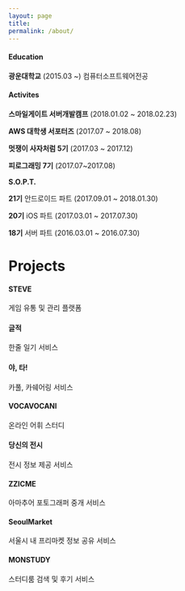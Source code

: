 ```yaml
---
layout: page
title:
permalink: /about/
---
```



#### Education

**광운대학교** (2015.03 ~)
컴퓨터소프트웨어전공



#### Activites


**스마일게이트 서버개발캠프** (2018.01.02 ~ 2018.02.23)

**AWS 대학생 서포터즈** (2017.07 ~ 2018.08)

**멋쟁이 사자처럼 5기** (2017.03 ~ 2017.12)

**피로그래밍 7기** (2017.07~2017.08)

**S.O.P.T.**


**21기** 안드로이드 파트 (2017.09.01 ~ 2018.01.30)


**20기** iOS 파트 (2017.03.01 ~ 2017.07.30)


**18기** 서버 파트 (2016.03.01 ~ 2016.07.30)

<div class='divider'></div>

# Projects

#### STEVE
게임 유통 및 관리 플랫폼

#### 글적
한줄 일기 서비스

#### 야, 타!
카풀, 카쉐어링 서비스

#### VOCAVOCANI
온라인 어휘 스터디

#### 당신의 전시
전시 정보 제공 서비스

#### ZZICME
아마추어 포토그래퍼 중개 서비스

#### SeoulMarket
서울시 내 프리마켓 정보 공유 서비스

#### MONSTUDY
스터디룸 검색 및 후기 서비스



<div class ='divider'></div>
